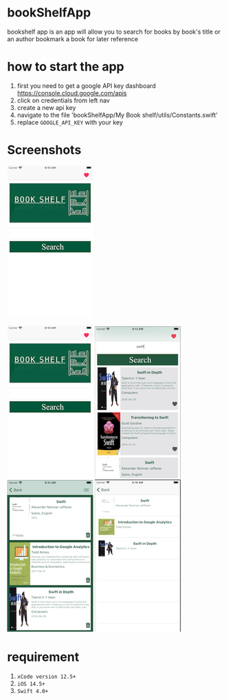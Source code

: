 # bookShelfApp
bookshelf app is an app will allow you to search for books by book's title or an author 
bookmark a book for later reference 

# how to start the app
1. first you need to get a google API key dashboard https://console.cloud.google.com/apis
2. click on credentials from left nav
3. create a new api key 
4. navigate to the file 'bookShelfApp/My Book shelf/utils/Constants.swift' 
5. replace `GOOGLE_API_KEY` with your key 


# Screenshots 
<img src="https://github.com/iMu90/bookShelfApp/blob/c3bad5c7af3281656d4fcb26331e5af262132c9a/screenshots/home.png?raw=true" width="200" />

![home page](./screenshots/home.png)
![search content](./screenshots/searchContent.png)
![saved books in collectionview](./screenshots/faviorteCollection.png)
![saved books in a table view](./screenshots/faviorteTable.png)


# requirement 
1. `xCode version 12.5+`
2. `iOS 14.5+`
3. `Swift 4.0+`
